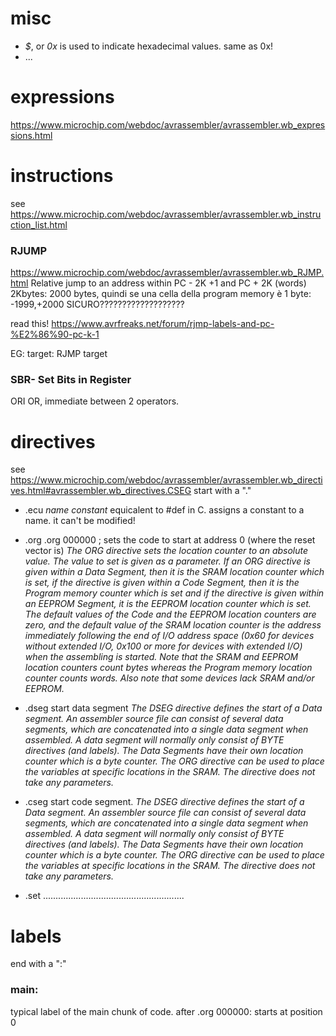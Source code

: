 
# misc
* *$*, or *0x*   is used to indicate hexadecimal values. same as 0x!
* ...

# expressions
https://www.microchip.com/webdoc/avrassembler/avrassembler.wb_expressions.html


# instructions 
see https://www.microchip.com/webdoc/avrassembler/avrassembler.wb_instruction_list.html

### RJUMP
https://www.microchip.com/webdoc/avrassembler/avrassembler.wb_RJMP.html
Relative jump to an address within PC - 2K +1 and PC + 2K (words)
2Kbytes: 2000 bytes, quindi se una cella della program memory è 1 byte: -1999,+2000          SICURO???????????????????

read this! https://www.avrfreaks.net/forum/rjmp-labels-and-pc-%E2%86%90-pc-k-1

EG:
target:
  RJMP target

### SBR- Set Bits in Register 
ORI OR, immediate between 2 operators.


# directives 
see https://www.microchip.com/webdoc/avrassembler/avrassembler.wb_directives.html#avrassembler.wb_directives.CSEG
start with a "."

* .ecu *name* *constant*
equicalent to #def in C. assigns a constant to a name. it can't be modified!

* .org
.org 000000 ; sets the code to start at address 0 (where the reset vector is)
*The ORG directive sets the location counter to an absolute value. The value to set is given as a parameter. If an ORG directive is given within a Data Segment, then it is the SRAM location counter which is set, if the directive is given within a Code Segment, then it is the Program memory counter which is set and if the directive is given within an EEPROM Segment, it is the EEPROM location counter which is set.
The default values of the Code and the EEPROM location counters are zero, and the default value of the SRAM location counter is the address immediately following the end of I/O address space (0x60 for devices without extended I/O, 0x100 or more for devices with extended I/O) when the assembling is started. Note that the SRAM and EEPROM location counters count bytes whereas the Program memory location counter counts words. Also note that some devices lack SRAM and/or EEPROM.*

* .dseg
start data segment
*The DSEG directive defines the start of a Data segment. An assembler source file can consist of several data segments, which are concatenated into a single data segment when assembled. A data segment will normally only consist of BYTE directives (and labels). The Data Segments have their own location counter which is a byte counter. The ORG directive can be used to place the variables at specific locations in the SRAM. The directive does not take any parameters.*

* .cseg
start code segment.
*The DSEG directive defines the start of a Data segment. An assembler source file can consist of several data segments, which are concatenated into a single data segment when assembled. A data segment will normally only consist of BYTE directives (and labels). The Data Segments have their own location counter which is a byte counter. The ORG directive can be used to place the variables at specific locations in the SRAM. The directive does not take any parameters.*

* .set ........................................................


# labels
end with a ":"
### main:
typical label of the main chunk of code. after .org 000000: starts at position 0







